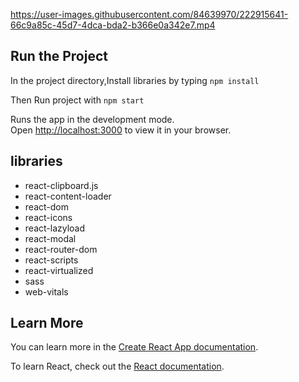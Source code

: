 https://user-images.githubusercontent.com/84639970/222915641-66c9a85c-45d7-4dca-bda2-b366e0a342e7.mp4

## Run the Project

In the project directory,Install libraries by typing `npm install`

Then Run project with `npm start`

Runs the app in the development mode.\
Open [http://localhost:3000](http://localhost:3000) to view it in your browser.

## libraries
  - react-clipboard.js
  - react-content-loader
  - react-dom
  - react-icons
  - react-lazyload
  - react-modal
  - react-router-dom
  - react-scripts
  - react-virtualized
  - sass
  - web-vitals


## Learn More

You can learn more in the [Create React App documentation](https://facebook.github.io/create-react-app/docs/getting-started).

To learn React, check out the [React documentation](https://reactjs.org/).
